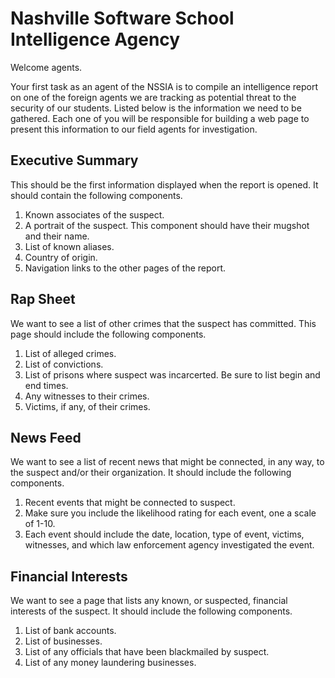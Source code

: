 # Nashville Software School Intelligence Agency

Welcome agents.

Your first task as an agent of the NSSIA is to compile an intelligence report on one of the foreign agents we are tracking as potential threat to the security of our students. Listed below is the information we need to be gathered. Each one of you will be responsible for building a web page to present this information to our field agents for investigation.

## Executive Summary

This should be the first information displayed when the report is opened. It should contain the following components.

1. Known associates of the suspect.
1. A portrait of the suspect. This component should have their mugshot and their name.
1. List of known aliases.
1. Country of origin.
1. Navigation links to the other pages of the report.

## Rap Sheet

We want to see a list of other crimes that the suspect has committed. This page should include the following components.

1. List of alleged crimes.
1. List of convictions.
1. List of prisons where suspect was incarcerted. Be sure to list begin and end times.
1. Any witnesses to their crimes.
1. Victims, if any, of their crimes.

## News Feed

We want to see a list of recent news that might be connected, in any way, to the suspect and/or their organization. It should include the following components.

1. Recent events that might be connected to suspect.
1. Make sure you include the likelihood rating for each event, one a scale of 1-10.
1. Each event should include the date, location, type of event, victims, witnesses, and which law enforcement agency investigated the event.

## Financial Interests

We want to see a page that lists any known, or suspected, financial interests of the suspect. It should include the following components.

1. List of bank accounts.
1. List of businesses.
1. List of any officials that have been blackmailed by suspect.
1. List of any money laundering businesses. 

